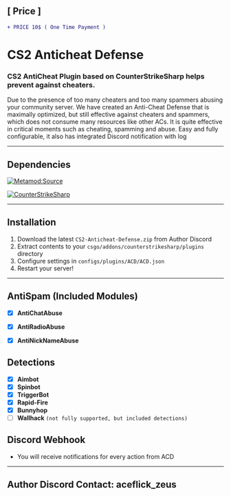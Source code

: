 ## [ Price ]
```diff
+ PRICE 10$ ( One Time Payment )
```

# CS2 Anticheat Defense

### CS2 AntiCheat Plugin based on CounterStrikeSharp helps prevent against cheaters.


Due to the presence of too many cheaters and too many spammers abusing your community server. We have created an Anti-Cheat Defense that is maximally optimized, but still effective against cheaters and spammers, which does not consume many resources like other ACs. It is quite effective in critical moments such as cheating, spamming and abuse. Easy and fully configurable, it also has integrated Discord notification with log

---

## Dependencies
[![Metamod:Source](https://img.shields.io/badge/Metamod:Source-2d2d2d?logo=sourceengine)](https://www.sourcemm.net)

[![CounterStrikeSharp](https://img.shields.io/badge/CounterStrikeSharp-83358F)](https://github.com/roflmuffin/CounterStrikeSharp)


---

## Installation

1. Download the latest `CS2-Anticheat-Defense.zip` from Author Discord
2. Extract contents to your `csgo/addons/counterstrikesharp/plugins` directory
3. Configure settings in `configs/plugins/ACD/ACD.json`
4. Restart your server!

---

## AntiSpam (Included Modules)

- [x] **AntiChatAbuse**
- [x] **AntiRadioAbuse**
- [x] **AntiNickNameAbuse**


## Detections

- [x]  **Aimbot**
- [x]  **Spinbot**
- [x]  **TriggerBot**
- [x]  **Rapid-Fire**
- [x]  **Bunnyhop**
- [ ]  **Wallhack** `(not fully supported, but included detections)`

## Discord Webhook
- You will receive notifications for every action from ACD

---

## Author Discord Contact: aceflick_zeus


